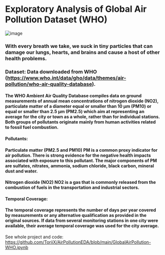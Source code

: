 # Exploratory Analysis of Global Air Pollution Dataset (WHO)

![image](https://github.com/ToriiX/AirPollutionEDA/assets/156717220/e88c2835-7d42-468a-bed8-2843d935d210)



### With every breath we take, we suck in tiny particles that can damage our lungs, hearts, and brains and cause a host of other health problems.

### Dataset: Data downloaded from WHO (https://www.who.int/data/gho/data/themes/air-pollution/who-air-quality-database).

#### The WHO Ambient Air Quality Database compiles data on ground measurements of annual mean concentrations of nitrogen dioxide (NO2), particulate matter of a diameter equal or smaller than 10 μm (PM10) or equal or smaller than 2.5 μm (PM2.5) which aim at representing an average for the city or town as a whole, rather than for individual stations. Both groups of pollutants originate mainly from human activities related to fossil fuel combustion.

#### Pollutants:

#### Particulate matter (PM2.5 and PM10) PM is a common proxy indicator for air pollution. There is strong evidence for the negative health impacts associated with exposure to this pollutant. The major components of PM are sulfates, nitrates, ammonia, sodium chloride, black carbon, mineral dust and water.

#### Nitrogen dioxide (NO2) NO2 is a gas that is commonly released from the combustion of fuels in the transportation and industrial sectors.

#### Temporal Coverage:

#### The temporal coverage represents the number of days per year covered by measurements or any alternative qualification as provided in the original sources. If data from several monitoring stations in one city were available, their average temporal coverage was used for the city average.

See whole project and code: https://github.com/ToriiX/AirPollutionEDA/blob/main/GlobalAirPollution-WHO.ipynb
